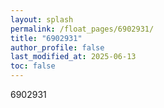 ```yaml
---
layout: splash
permalink: /float_pages/6902931/
title: "6902931"
author_profile: false
last_modified_at: 2025-06-13
toc: false
---
```

 
6902931
